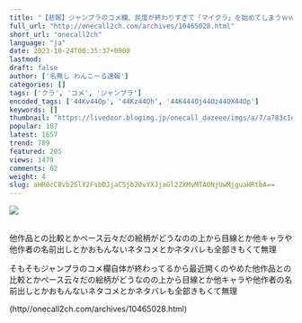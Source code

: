 ```yaml
---
title: "【悲報】ジャンプラのコメ欄、民度が終わりすぎて「マイクラ」を始めてしまうｗｗｗｗ "
full_url: "http://onecall2ch.com/archives/10465028.html"
short_url: "onecall2ch"
language: "ja"
date: 2023-10-24T00:35:37+0900
lastmod: 
draft: false
author: ['名無し わんこーる速報']
categories: []
tags: ['クラ', 'コメ', 'ジャンプラ']
encoded_tags: ['44Kv44Op', '44Kz44Oh', '44K444Oj44Oz44OX44Op']
keywords: []
thumbnail: "https://livedoor.blogimg.jp/onecall_dazeee/imgs/a/7/a783c1ea-s.jpg"
popular: 107
latest: 1657
trend: 789
featured: 205
views: 1479
comments: 62
weight: 4
slug: aHR0cC8vb25lY2FsbDJjaC5jb20vYXJjaGl2ZXMvMTA0NjUwMjguaHRtbA==
---
```


![](https://livedoor.blogimg.jp/onecall_dazeee/imgs/a/7/a783c1ea-s.jpg)

<span><br>他作品との比較とかペース云々だの絵柄がどうなのの上から目線とか他キャラや他作者の名前出しとかおもんないネタコメとかネタバレも全部きもくて無理 <a></a><p>そもそもジャンプラのコメ欄自体が終わってるから最近開くのやめた他作品との比較とかペース云々だの絵柄がどうなのの上から目線とか他キャラや他作者の名前出しとかおもんないネタコメとかネタバレも全部きもくて無理 <a target='_blank' href='https//t.co/8teoZ4AUMD'></a> </p></span>

(http//onecall2ch.com/archives/10465028.html)
